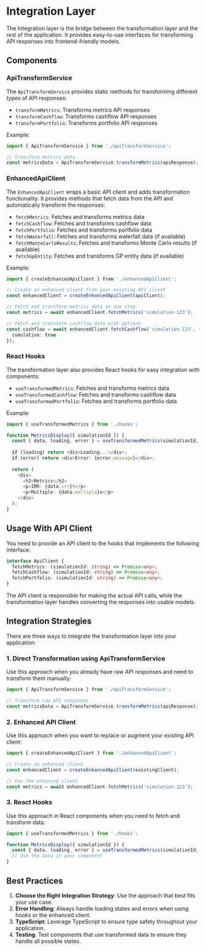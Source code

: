 # Integration Layer

The Integration layer is the bridge between the transformation layer and the rest of the application. It provides easy-to-use interfaces for transforming API responses into frontend-friendly models.

## Components

### ApiTransformService

The `ApiTransformService` provides static methods for transforming different types of API responses:

- `transformMetrics`: Transforms metrics API responses
- `transformCashflow`: Transforms cashflow API responses
- `transformPortfolio`: Transforms portfolio API responses

Example:

```typescript
import { ApiTransformService } from './apiTransformService';

// Transform metrics data
const metricsData = ApiTransformService.transformMetrics(apiResponse);
```

### EnhancedApiClient

The `EnhancedApiClient` wraps a basic API client and adds transformation functionality. It provides methods that fetch data from the API and automatically transform the responses:

- `fetchMetrics`: Fetches and transforms metrics data
- `fetchCashflow`: Fetches and transforms cashflow data
- `fetchPortfolio`: Fetches and transforms portfolio data
- `fetchWaterfall`: Fetches and transforms waterfall data (if available)
- `fetchMonteCarloResults`: Fetches and transforms Monte Carlo results (if available)
- `fetchGpEntity`: Fetches and transforms GP entity data (if available)

Example:

```typescript
import { createEnhancedApiClient } from './enhancedApiClient';

// Create an enhanced client from your existing API client
const enhancedClient = createEnhancedApiClient(apiClient);

// Fetch and transform metrics data in one step
const metrics = await enhancedClient.fetchMetrics('simulation-123');

// Fetch and transform cashflow data with options
const cashflow = await enhancedClient.fetchCashflow('simulation-123', { 
  cumulative: true 
});
```

### React Hooks

The transformation layer also provides React hooks for easy integration with components:

- `useTransformedMetrics`: Fetches and transforms metrics data
- `useTransformedCashflow`: Fetches and transforms cashflow data
- `useTransformedPortfolio`: Fetches and transforms portfolio data

Example:

```typescript
import { useTransformedMetrics } from './hooks';

function MetricsDisplay({ simulationId }) {
  const { data, loading, error } = useTransformedMetrics(simulationId, apiClient);
  
  if (loading) return <div>Loading...</div>;
  if (error) return <div>Error: {error.message}</div>;
  
  return (
    <div>
      <h2>Metrics</h2>
      <p>IRR: {data.irr}%</p>
      <p>Multiple: {data.multiple}x</p>
    </div>
  );
}
```

## Usage With API Client

You need to provide an API client to the hooks that implements the following interface:

```typescript
interface ApiClient {
  fetchMetrics: (simulationId: string) => Promise<any>;
  fetchCashflow: (simulationId: string) => Promise<any>;
  fetchPortfolio: (simulationId: string) => Promise<any>;
}
```

The API client is responsible for making the actual API calls, while the transformation layer handles converting the responses into usable models.

## Integration Strategies

There are three ways to integrate the transformation layer into your application:

### 1. Direct Transformation using ApiTransformService

Use this approach when you already have raw API responses and need to transform them manually:

```typescript
import { ApiTransformService } from './apiTransformService';

// Transform raw API responses
const metricsData = ApiTransformService.transformMetrics(apiResponse);
```

### 2. Enhanced API Client

Use this approach when you want to replace or augment your existing API client:

```typescript
import { createEnhancedApiClient } from './enhancedApiClient';

// Create an enhanced client
const enhancedClient = createEnhancedApiClient(existingClient);

// Use the enhanced client
const metrics = await enhancedClient.fetchMetrics('simulation-123');
```

### 3. React Hooks

Use this approach in React components when you need to fetch and transform data:

```typescript
import { useTransformedMetrics } from './hooks';

function MetricsDisplay({ simulationId }) {
  const { data, loading, error } = useTransformedMetrics(simulationId, apiClient);
  // Use the data in your component
}
```

## Best Practices

1. **Choose the Right Integration Strategy**: Use the approach that best fits your use case.
2. **Error Handling**: Always handle loading states and errors when using hooks or the enhanced client.
3. **TypeScript**: Leverage TypeScript to ensure type safety throughout your application.
4. **Testing**: Test components that use transformed data to ensure they handle all possible states. 